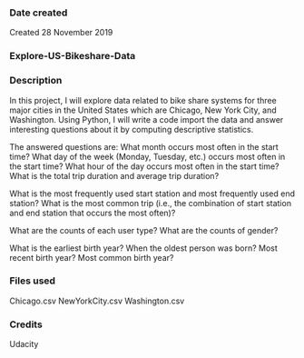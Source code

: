 ### Date created
Created 28 November 2019

### Explore-US-Bikeshare-Data

### Description
In this project, I will explore data related to bike share systems for three major cities in the United States which are Chicago, New York City, and Washington. Using Python, I will write a code import the data and answer interesting questions about it by computing descriptive statistics.

The answered questions are:
What month occurs most often in the start time?
What day of the week (Monday, Tuesday, etc.) occurs most often in the start time?
What hour of the day occurs most often in the start time?
What is the total trip duration and average trip duration?

What is the most frequently used start station and most frequently used end station?
What is the most common trip (i.e., the combination of start station and end station that occurs the most often)?

What are the counts of each user type?
What are the counts of gender?

What is the earliest birth year?
When the oldest person was born?
Most recent birth year?
Most common birth year?

### Files used
Chicago.csv
NewYorkCity.csv
Washington.csv

### Credits
Udacity

